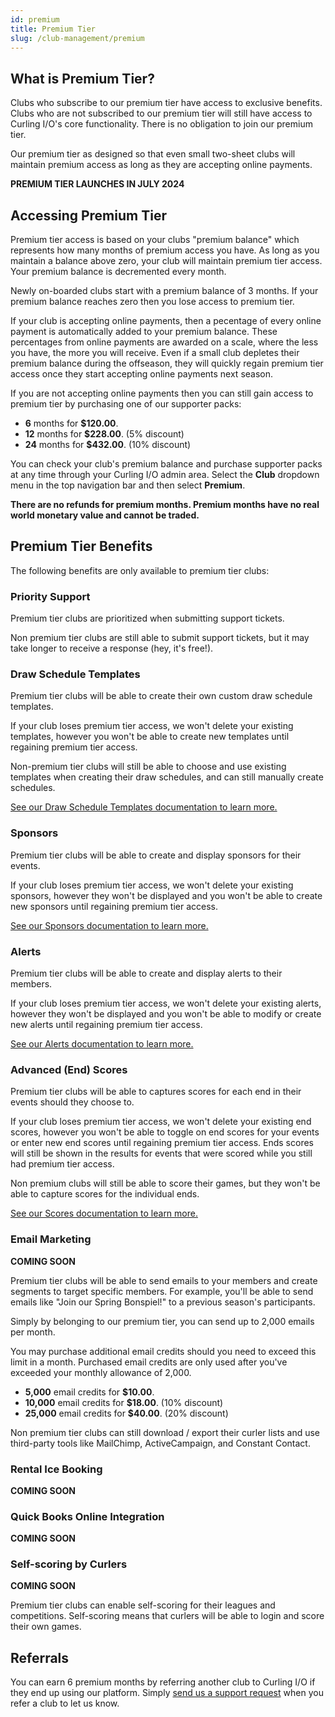 ```yaml
---
id: premium
title: Premium Tier
slug: /club-management/premium
---
```


## What is Premium Tier?

Clubs who subscribe to our premium tier have access to exclusive benefits.
Clubs who are not subscribed to our premium tier will still have access to Curling I/O's core functionality.
There is no obligation to join our premium tier.

Our premium tier as designed so that even small two-sheet clubs will maintain premium access as long as they are accepting online payments.

**PREMIUM TIER LAUNCHES IN JULY 2024**


## Accessing Premium Tier

Premium tier access is based on your clubs "premium balance" which represents how many months of premium access you have.
As long as you maintain a balance above zero, your club will maintain premium tier access.
Your premium balance is decremented every month.

Newly on-boarded clubs start with a premium balance of 3 months.
If your premium balance reaches zero then you lose access to premium tier.

If your club is accepting online payments, then a pecentage of every online payment is automatically added to your premium balance.
These percentages from online payments are awarded on a scale, where the less you have, the more you will receive.
Even if a small club depletes their premium balance during the offseason, they will quickly regain premium tier access once they start accepting online payments next season.

If you are not accepting online payments then you can still gain access to premium tier by purchasing one of our supporter packs:
* **6** months for **$120.00**.
* **12** months for **$228.00**. (5% discount)
* **24** months for **$432.00**. (10% discount)

You can check your club's premium balance and purchase supporter packs at any time through your Curling I/O admin area.
Select the **Club** dropdown menu in the top navigation bar and then select **Premium**.

**There are no refunds for premium months. Premium months have no real world monetary value and cannot be traded.**


## Premium Tier Benefits

The following benefits are only available to premium tier clubs:


### Priority Support

Premium tier clubs are prioritized when submitting support tickets.

Non premium tier clubs are still able to submit support tickets, but it may take longer to receive a response (hey, it's free!).


### Draw Schedule Templates

Premium tier clubs will be able to create their own custom draw schedule templates.

If your club loses premium tier access, we won't delete your existing templates, however you won't be able to create new templates until regaining premium tier access.

Non-premium tier clubs will still be able to choose and use existing templates when creating their draw schedules, and can still manually create schedules.

[See our Draw Schedule Templates documentation to learn more.](/docs/event-management/draw-schedule-templates)

### Sponsors

Premium tier clubs will be able to create and display sponsors for their events.

If your club loses premium tier access, we won't delete your existing sponsors, however they won't be displayed and you won't be able to create new sponsors until regaining premium tier access.

[See our Sponsors documentation to learn more.](/docs/club-management/sponsors)

### Alerts

Premium tier clubs will be able to create and display alerts to their members.

If your club loses premium tier access, we won't delete your existing alerts, however they won't be displayed and you won't be able to modify or create new alerts until regaining premium tier access.

[See our Alerts documentation to learn more.](/docs/club-management/alerts)


### Advanced (End) Scores

Premium tier clubs will be able to captures scores for each end in their events should they choose to.

If your club loses premium tier access, we won't delete your existing end scores, however you won't be able to toggle on end scores for your events or enter new end scores until regaining premium tier access.
Ends scores will still be shown in the results for events that were scored while you still had premium tier access.

Non premium clubs will still be able to score their games, but they won't be able to capture scores for the individual ends.

[See our Scores documentation to learn more.](/docs/event-management/scores)


### Email Marketing

**COMING SOON**

Premium tier clubs will be able to send emails to your members and create segments to target specific members.
For example, you'll be able to send emails like "Join our Spring Bonspiel!" to a previous season's participants.

Simply by belonging to our premium tier, you can send up to 2,000 emails per month.

You may purchase additional email credits should you need to exceed this limit in a month.
Purchased email credits are only used after you've exceeded your monthly allowance of 2,000.

* **5,000** email credits for **$10.00**.
* **10,000** email credits for **$18.00**. (10% discount)
* **25,000** email credits for **$40.00**. (20% discount)

Non premium tier clubs can still download / export their curler lists and use third-party tools like MailChimp, ActiveCampaign, and Constant Contact.


### Rental Ice Booking

**COMING SOON**


### Quick Books Online Integration

**COMING SOON**


### Self-scoring by Curlers

**COMING SOON**

Premium tier clubs can enable self-scoring for their leagues and competitions.
Self-scoring means that curlers will be able to login and score their own games.

## Referrals

You can earn 6 premium months by referring another club to Curling I/O if they end up using our platform.
Simply [send us a support request](/docs/club-management/support) when you refer a club to let us know.
